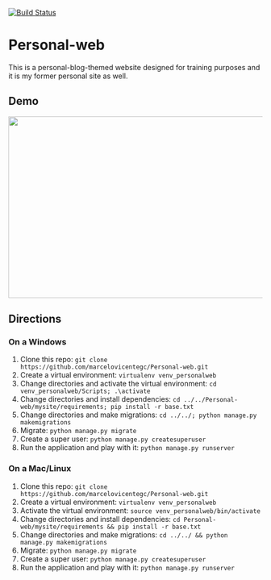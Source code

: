[![Build Status](https://img.shields.io/travis/marcelovicentegc/Personal-web.svg?branch=master&style=flat-square)](https://travis-ci.org/marcelovicentegc/Personal-web)

# Personal-web

This is a personal-blog-themed website designed for training purposes and it is my former personal site as well.

## Demo

[<img src="https://github.com/marcelovicentegc/Personal-web/blob/master/Personal-web.gif" width="640" height="360" />](https://youtu.be/HUhVRxc-0ys)

## Directions

### On a Windows

1. Clone this repo: `git clone https://github.com/marcelovicentegc/Personal-web.git`
2. Create a virtual environment: `virtualenv venv_personalweb`
3. Change directories and activate the virtual environment: `cd venv_personalweb/Scripts; .\activate`
4. Change directories and install dependencies: `cd ../../Personal-web/mysite/requirements; pip install -r base.txt`
5. Change directories and make migrations: `cd ../../; python manage.py makemigrations`
6. Migrate: `python manage.py migrate`
7. Create a super user: `python manage.py createsuperuser`
8. Run the application and play with it: `python manage.py runserver`

### On a Mac/Linux

1. Clone this repo: `git clone https://github.com/marcelovicentegc/Personal-web.git`
2. Create a virtual environment: `virtualenv venv_personalweb`
3. Activate the virtual environment: `source venv_personalweb/bin/activate`
4. Change directories and install dependencies: `cd Personal-web/mysite/requirements && pip install -r base.txt`
5. Change directories and make migrations: `cd ../../ && python manage.py makemigrations`
6. Migrate: `python manage.py migrate`
7. Create a super user: `python manage.py createsuperuser`
8. Run the application and play with it: `python manage.py runserver`

